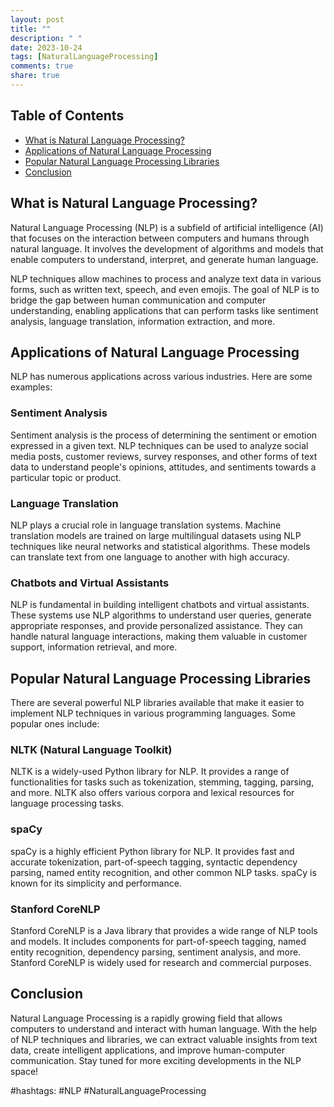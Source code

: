 ```yaml
---
layout: post
title: ""
description: " "
date: 2023-10-24
tags: [NaturalLanguageProcessing]
comments: true
share: true
---
```


## Table of Contents
- [What is Natural Language Processing?](#what-is-natural-language-processing)
- [Applications of Natural Language Processing](#applications-of-natural-language-processing)
- [Popular Natural Language Processing Libraries](#popular-natural-language-processing-libraries)
- [Conclusion](#conclusion)

## What is Natural Language Processing?
Natural Language Processing (NLP) is a subfield of artificial intelligence (AI) that focuses on the interaction between computers and humans through natural language. It involves the development of algorithms and models that enable computers to understand, interpret, and generate human language.

NLP techniques allow machines to process and analyze text data in various forms, such as written text, speech, and even emojis. The goal of NLP is to bridge the gap between human communication and computer understanding, enabling applications that can perform tasks like sentiment analysis, language translation, information extraction, and more.

## Applications of Natural Language Processing
NLP has numerous applications across various industries. Here are some examples:

### Sentiment Analysis
Sentiment analysis is the process of determining the sentiment or emotion expressed in a given text. NLP techniques can be used to analyze social media posts, customer reviews, survey responses, and other forms of text data to understand people's opinions, attitudes, and sentiments towards a particular topic or product.

### Language Translation
NLP plays a crucial role in language translation systems. Machine translation models are trained on large multilingual datasets using NLP techniques like neural networks and statistical algorithms. These models can translate text from one language to another with high accuracy.

### Chatbots and Virtual Assistants
NLP is fundamental in building intelligent chatbots and virtual assistants. These systems use NLP algorithms to understand user queries, generate appropriate responses, and provide personalized assistance. They can handle natural language interactions, making them valuable in customer support, information retrieval, and more.

## Popular Natural Language Processing Libraries
There are several powerful NLP libraries available that make it easier to implement NLP techniques in various programming languages. Some popular ones include:

### NLTK (Natural Language Toolkit)
NLTK is a widely-used Python library for NLP. It provides a range of functionalities for tasks such as tokenization, stemming, tagging, parsing, and more. NLTK also offers various corpora and lexical resources for language processing tasks.

### spaCy
spaCy is a highly efficient Python library for NLP. It provides fast and accurate tokenization, part-of-speech tagging, syntactic dependency parsing, named entity recognition, and other common NLP tasks. spaCy is known for its simplicity and performance.

### Stanford CoreNLP
Stanford CoreNLP is a Java library that provides a wide range of NLP tools and models. It includes components for part-of-speech tagging, named entity recognition, dependency parsing, sentiment analysis, and more. Stanford CoreNLP is widely used for research and commercial purposes.

## Conclusion
Natural Language Processing is a rapidly growing field that allows computers to understand and interact with human language. With the help of NLP techniques and libraries, we can extract valuable insights from text data, create intelligent applications, and improve human-computer communication. Stay tuned for more exciting developments in the NLP space!

#hashtags: #NLP #NaturalLanguageProcessing